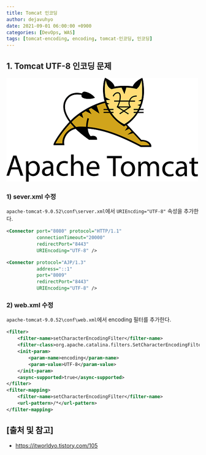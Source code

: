 ```yaml
---
title: Tomcat 인코딩
author: dejavuhyo
date: 2021-09-01 06:00:00 +0900
categories: [DevOps, WAS]
tags: [tomcat-encoding, encoding, tomcat-인코딩, 인코딩]
---
```


## 1. Tomcat UTF-8 인코딩 문제

![nslookup](/assets/img/2021-09-01-tomcat-encoding/tomcat.png)

### 1) sever.xml 수정
`apache-tomcat-9.0.52\conf\server.xml`에서 `URIEncding="UTF-8"` 속성을 추가한다.

```xml
<Connector port="8080" protocol="HTTP/1.1"
           connectionTimeout="20000"
           redirectPort="8443"
           URIEncoding="UTF-8" />
```

```xml
<Connector protocol="AJP/1.3"
           address="::1"
           port="8009"
           redirectPort="8443"
           URIEncoding="UTF-8" />
```

### 2) web.xml 수정
`apache-tomcat-9.0.52\conf\web.xml`에서 encoding 필터를 추가한다.

```xml
<filter>
    <filter-name>setCharacterEncodingFilter</filter-name>
    <filter-class>org.apache.catalina.filters.SetCharacterEncodingFilter</filter-class>
    <init-param>
        <param-name>encoding</param-name>
        <param-value>UTF-8</param-value>
    </init-param>
    <async-supported>true</async-supported>
</filter>
<filter-mapping>
    <filter-name>setCharacterEncodingFilter</filter-name>
    <url-pattern>/*</url-pattern>
</filter-mapping>
```

## [출처 및 참고]
* <https://itworldyo.tistory.com/105>
